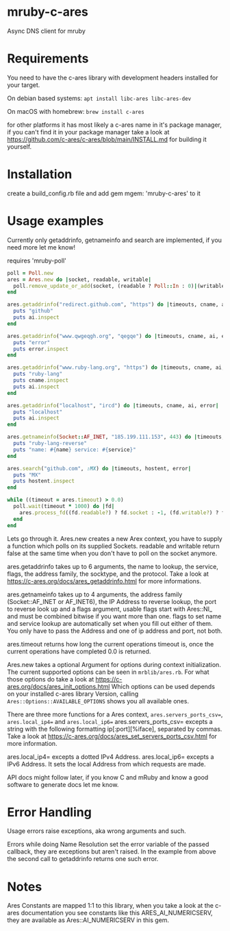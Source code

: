 # mruby-c-ares
Async DNS client for mruby

Requirements
============
You need to have the c-ares library with development headers installed for your target.

On debian based systems: ```apt install libc-ares libc-ares-dev```

On macOS with homebrew: ```brew install c-ares```

for other platforms it has most likely a c-ares name in it's package manager, if you can't find it in your package manager take a look at https://github.com/c-ares/c-ares/blob/main/INSTALL.md for building it yourself.

Installation
============
create a build_config.rb file and add gem mgem: 'mruby-c-ares' to it

Usage examples
==============

Currently only getaddrinfo, getnameinfo and search are implemented, if you need more let me know!

requires 'mruby-poll'
```ruby
poll = Poll.new
ares = Ares.new do |socket, readable, writable|
  poll.remove_update_or_add(socket, (readable ? Poll::In : 0)|(writable ? Poll::Out : 0))
end

ares.getaddrinfo("redirect.github.com", "https") do |timeouts, cname, ai, error|
  puts "github"
  puts ai.inspect
end

ares.getaddrinfo("www.qwgeqgh.org", "qegqe") do |timeouts, cname, ai, error|
  puts "error"
  puts error.inspect
end

ares.getaddrinfo("www.ruby-lang.org", "https") do |timeouts, cname, ai, error|
  puts "ruby-lang"
  puts cname.inspect
  puts ai.inspect
end

ares.getaddrinfo("localhost", "ircd") do |timeouts, cname, ai, error|
  puts "localhost"
  puts ai.inspect
end

ares.getnameinfo(Socket::AF_INET, "185.199.111.153", 443) do |timeouts, name, service, error|
  puts "ruby-lang-reverse"
  puts "name: #{name} service: #{service}"
end

ares.search("github.com", :MX) do |timeouts, hostent, error|
  puts "MX"
  puts hostent.inspect
end

while ((timeout = ares.timeout) > 0.0)
  poll.wait(timeout * 1000) do |fd|
    ares.process_fd((fd.readable?) ? fd.socket : -1, (fd.writable?) ? fd.socket : -1)
  end
end
```

Lets go through it.
Ares.new creates a new Arex context, you have to supply a function which polls on its supplied Sockets.
readable and writable return false at the same time when you don't have to poll on the socket anymore.

ares.getaddrinfo takes up to 6 arguments, the name to lookup, the service, flags, the address family, the socktype, and the protocol.
Take a look at https://c-ares.org/docs/ares_getaddrinfo.html for more informations.

ares.getnameinfo takes up to 4 arguments, the address family (Socket::AF_INET or AF_INET6), the IP Address to reverse lookup, the port to reverse look up and a flags argument, usable flags start with Ares::NI_ and must be combined bitwise if you want more than one.
flags to set name and service lookup are automatically set when you fill out either of them.
You only have to pass the Address and one of ip address and port, not both.

ares.timeout returns how long the current operations timeout is, once the current operations have completed 0.0 is returned.

Ares.new takes a optional Argument for options during context initialization.
The current supported options can be seen in ```mrblib/ares.rb```.
For what those options do take a look at https://c-ares.org/docs/ares_init_options.html
Which options can be used depends on your installed c-ares library Version, calling ```Ares::Options::AVAILABLE_OPTIONS``` shows you all available ones.

There are three more functions for a Ares context, ```ares.servers_ports_csv=```, ```ares.local_ip4=``` and ```ares.local_ip6=```
ares.servers_ports_csv= excepts a string with the following formatting ip[:port][%iface], separated by commas.
Take a look at https://c-ares.org/docs/ares_set_servers_ports_csv.html for more information.

ares.local_ip4= excepts a dotted IPv4 Address. ares.local_ip6= excepts a IPv6 Address.
It sets the local Address from which requests are made.

API docs might follow later, if you know C and mRuby and know a good software to generate docs let me know.

Error Handling
==============
Usage errors raise exceptions, aka wrong arguments and such.

Errors while doing Name Resolution set the error variable of the passed callback, they are exceptions but aren't raised.
In the example from above the second call to getaddrinfo returns one such error.

Notes
=====
Ares Constants are mapped 1:1 to this library, when you take a look at the c-ares documentation you see constants like this ARES_AI_NUMERICSERV, they are available as Ares::AI_NUMERICSERV in this gem.